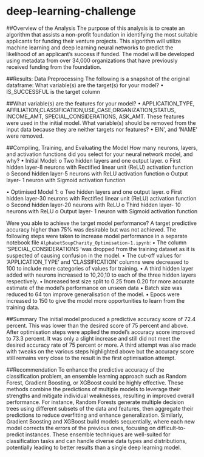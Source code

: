 # deep-learning-challenge
##Overview of the Analysis
The purpose of this analysis is to create an algorithm that assists a non-profit foundation in identifying the most suitable applicants for funding their venture projects. This algorithm will utilize machine learning and deep learning neural networks to predict the likelihood of an applicant’s success if funded. The model will be developed using metadata from over 34,000 organizations that have previously received funding from the foundation.

##Results: 
Data Preprocessing
The following is a snapshot of the original dataframe:
What variable(s) are the target(s) for your model?
•	IS_SUCCESSFUL is the target column

##What variable(s) are the features for your model?
•	APPLICATION_TYPE, AFFILIATION,CLASSIFICATION,USE_CASE,ORGANIZATION,STATUS,	INCOME_AMT,	SPECIAL_CONSIDERATIONS, ASK_AMT. These features were used in the initial model. 
What variable(s) should be removed from the input data because they are neither targets nor features?
•	EIN', and 'NAME' were removed. 

##Compiling, Training, and Evaluating the Model
How many neurons, layers, and activation functions did you select for your neural network model, and why?
•	Initial Model:
o	Two hidden layers and one output layer. 
o	First hidden layer-8 neurons with Rectified linear unit (ReLU) activation function
o	Second hidden layer-5 neurons with ReLU activation function
o	Output layer- 1 neuron with Sigmoid activation function

•	Optimised Model 1:
o	Two hidden layers and one output layer. 
o	First hidden layer-30 neurons with Rectified linear unit (ReLU) activation function
o	Second hidden layer-20 neurons with ReLU
o	Third hidden layer- 10 neurons with ReLU
o	Output layer- 1 neuron with Sigmoid activation function

Were you able to achieve the target model performance?
A target predictive accuracy higher than 75% was desirable but was not achieved. 
The following steps were taken to increase model performance in a separate notebook file `AlphabetSoupCharity_Optimisation-1.ipynb`: 
•	The column ‘SPECIAL_CONSIDERATIONS ‘was dropped from the training dataset as it is suspected of causing confusion in the model. 
•	The cut-off values for ‘APPLICATION_TYPE’ and ‘CLASSIFICATION’ columns were decreased to 100 to include more categories of values for training. 
•	A third hidden layer added with neurons increased to 10,20,10 to each of the three hidden layers respectively. 
•	Increased test size split to 0.25 from 0.20 for more accurate estimate of the model’s performance on unseen data
•	Batch size was reduced to 64 ton improve generalisation of the model. 
•	Epocs were increased to 150 to give the model more opportunities to learn from the training data. 

##Summary
The initial model produced a predictive accuracy score of 72.4 percent. This was lower than the desired score of 75 percent and above. After optimisation steps were applied the model’s accuracy score improved to 73.3 percent. It was only a slight increase and still did not meet the desired accuracy rate of 75 percent or more. A third attempt was also made with tweaks on the various steps highlighted above but the accuracy score still remains very close to the result in the first optimisation attempt. 

##Recommendation
To enhance the predictive accuracy of the classification problem, an ensemble learning approach such as Random Forest, Gradient Boosting, or XGBoost could be highly effective. These methods combine the predictions of multiple models to leverage their strengths and mitigate individual weaknesses, resulting in improved overall performance. For instance, Random Forests generate multiple decision trees using different subsets of the data and features, then aggregate their predictions to reduce overfitting and enhance generalization. Similarly, Gradient Boosting and XGBoost build models sequentially, where each new model corrects the errors of the previous ones, focusing on difficult-to-predict instances. These ensemble techniques are well-suited for classification tasks and can handle diverse data types and distributions, potentially leading to better results than a single deep learning model.
